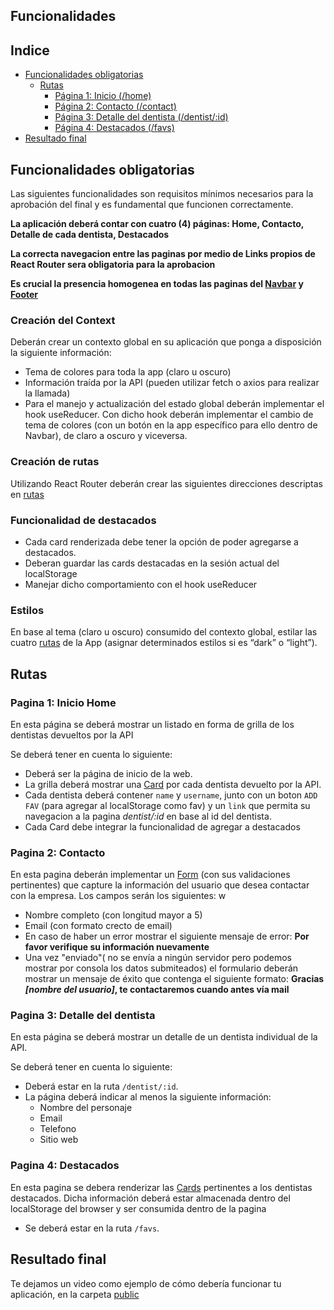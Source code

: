 ## Funcionalidades

## Indice

- [Funcionalidades obligatorias](#funcionalidades-obligatorias)
  - [Rutas](#rutas)
    - [Página 1: Inicio (/home)](#pagina-1-inicio-home)
    - [Página 2: Contacto (/contact)](#pagina-2-contacto)
    - [Página 3: Detalle del dentista (/dentist/:id)](#pagina-3-detalle-del-dentista)
    - [Página 4: Destacados (/favs)](#pagina-4-destacados)
- [Resultado final](#resultado-final)

## Funcionalidades obligatorias

Las siguientes funcionalidades son requisitos mínimos necesarios para la aprobación del final y es fundamental que funcionen correctamente.

**La aplicación deberá contar con cuatro (4) páginas: Home, Contacto, Detalle de cada dentista, Destacados**

**La correcta navegacion entre las paginas por medio de Links propios de React Router sera obligatoria para la aprobacion**

**Es crucial la presencia homogenea en todas las paginas del [Navbar](/src/Components/Navbar.jsx) y [Footer](/src/Components/Footer.jsx)**

### Creación del Context

Deberán crear un contexto global en su aplicación que ponga a disposición la siguiente información:

- Tema de colores para toda la app (claro u oscuro)
- Información traída por la API (pueden utilizar fetch o axios para realizar la llamada)
- Para el manejo y actualización del estado global deberán implementar el hook useReducer. Con dicho hook deberán implementar el cambio de tema de colores (con un botón en la app específico para ello dentro de Navbar), de claro a oscuro y viceversa.

### Creación de rutas

Utilizando React Router deberán crear las siguientes direcciones descriptas en [rutas](#rutas)

### Funcionalidad de destacados

- Cada card renderizada debe tener la opción de poder agregarse a destacados.
- Deberan guardar las cards destacadas en la sesión actual del localStorage
- Manejar dicho comportamiento con el hook useReducer

### Estilos

En base al tema (claro u oscuro) consumido del contexto global, estilar las cuatro [rutas](#rutas) de la App (asignar determinados estilos si es “dark” o “light”).

## Rutas

### Pagina 1: Inicio Home

En esta página se deberá mostrar un listado en forma de grilla de los dentistas devueltos por la API

Se deberá tener en cuenta lo siguiente:

- Deberá ser la página de inicio de la web.
- La grilla deberá mostrar una [Card](/src/Components/Card.jsx) por cada dentista devuelto por la API.
- Cada dentista deberá contener `name` y `username`, junto con un boton `ADD FAV` (para agregar al localStorage como fav) y un `link` que permita su navegacion a la pagina _dentist/:id_ en base al id del dentista.
- Cada Card debe integrar la funcionalidad de agregar a destacados

### Pagina 2: Contacto

En esta pagina deberán implementar un [Form](/src/Components/Form.jsx) (con sus validaciones pertinentes) que capture la información del usuario que desea contactar con la empresa. Los campos serán los siguientes:
w
- Nombre completo (con longitud mayor a 5)
- Email (con formato crecto de email)
- En caso de haber un error mostrar el siguiente mensaje de error: **Por favor verifique su información nuevamente**
- Una vez "enviado"( no se envía a ningún servidor pero podemos mostrar por consola los datos submiteados) el formulario deberán mostrar un mensaje de éxito que contenga el siguiente formato: **Gracias _[nombre del usuario]_, te contactaremos cuando antes vía mail**

### Pagina 3: Detalle del dentista

En esta página se deberá mostrar un detalle de un dentista individual de la API.

Se deberá tener en cuenta lo siguiente:

- Deberá estar en la ruta `/dentist/:id`.
- La página deberá indicar al menos la siguiente información:
  - Nombre del personaje
  - Email
  - Telefono
  - Sitio web

### Pagina 4: Destacados

En esta pagina se debera renderizar las [Cards](/src/Components/Card.jsx) pertinentes a los dentistas destacados. Dicha información deberá estar almacenada dentro del localStorage del browser y ser consumida dentro de la pagina

- Se deberá estar en la ruta `/favs`.

## Resultado final

Te dejamos un video como ejemplo de cómo debería funcionar tu aplicación, en la carpeta [public](/public/)

